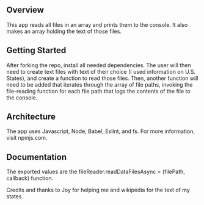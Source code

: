 ## Overview
This app reads all files in an array and prints them to the console. It also makes an array holding the text of those files.

## Getting Started
After forking the repo, install all needed dependencies. The user will then need to create text files with text of their choice (I used information on U.S. States), and create a function to read those files. Then, another function will need to be added that iterates through the array of file paths, invoking the file-reading function for each file path that logs the contents of the file to the console. 

## Architecture
The app uses Javascript, Node, Babel, Eslint, and fs. For more information, visit npmjs.com.

##  Documentation
The exported values are the fileReader.readDataFilesAsync = (filePath, callback) function. 


Credits and thanks to Joy for helping me and wikipedia for the text of my states. 